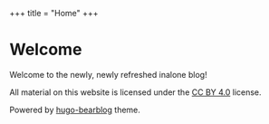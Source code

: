 +++
title = "Home"
+++

# Welcome

Welcome to the newly, newly refreshed inalone blog!

All material on this website is licensed under the [CC BY 4.0](https://creativecommons.org/licenses/by/4.0/) license.

Powered by [hugo-bearblog](https://github.com/janraasch/hugo-bearblog) theme.
